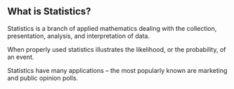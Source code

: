 ## What is Statistics?

Statistics is a branch of applied mathematics dealing with the collection, presentation, analysis, and interpretation of data.

When properly used statistics illustrates the likelihood, or the probability, of an event.

Statistics have many applications – the most popularly known are marketing and public opinion polls.
